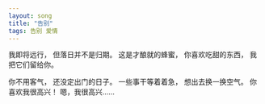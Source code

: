 ```yaml
---
layout: song
title: "告别"
tags: 告别 爱情
---
```


我即将远行，
但落日并不是归期。
这是才酿就的蜂蜜，
你喜欢吃甜的东西，
我把它们留给你。

你不用客气，
还没定出门的日子。
一些事干等着着急，
想出去换一换空气。
你喜欢我很高兴！
嗯，我很高兴……
